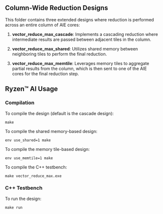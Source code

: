 <!---//===- README.md --------------------------*- Markdown -*-===//
//
// This file is licensed under the Apache License v2.0 with LLVM Exceptions.
// See https://llvm.org/LICENSE.txt for license information.
// SPDX-License-Identifier: Apache-2.0 WITH LLVM-exception
//
// Copyright (C) 2025, Advanced Micro Devices, Inc.
// 
//===----------------------------------------------------------------------===//-->

## Column-Wide Reduction Designs

This folder contains three extended designs where reduction is performed across an entire column of AIE cores:

1. **vector_reduce_max_cascade**: Implements a cascading reduction where intermediate results are passed between adjacent tiles in the column.

2. **vector_reduce_max_shared**: Utilizes shared memory between neighboring tiles to perform the final reduction.

3. **vector_reduce_max_memtile**: Leverages memory tiles to aggregate partial results from the column, which is then sent to one of the AIE cores for the final reduction step.

## Ryzen™ AI Usage

### Compilation

To compile the design (default is the cascade design):

```shell
make
```

To compile the shared memory-based design:

```shell
env use_shared=1 make
```

To compile the memory tile-based design:

```shell
env use_memtile=1 make
```

To compile the C++ testbench:

```shell
make vector_reduce_max.exe
```
### C++ Testbench

To run the design:

```shell
make run
```

